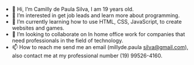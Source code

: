 - 👋 Hi, I’m Camilly de Paula Silva, I am 19 years old.
- 👀 I’m interested in get job leads and learn more about programming.
- 🌱 I’m currently learning how to use HTML, CSS, JavaScript, to create websites and games.
- 💞️ I’m looking to collaborate on In home office work for companies that need professionals in the field of technology.
- 📫 How to reach me send me an email (millyde.paula silva@gmail.com), also contact me at my professional number (19) 99526-4160.
